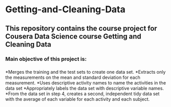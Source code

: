 # Getting-and-Cleaning-Data
## This repository contains the course project for Cousera Data Science course Getting and Cleaning Data 
### Main objective of this project is: 
### 
*Merges the training and the test sets to create one data set.
*Extracts only the measurements on the mean and standard deviation for each measurement.
*Uses descriptive activity names to name the activities in the data set
*Appropriately labels the data set with descriptive variable names.
*From the data set in step 4, creates a second, independent tidy data set with the average of each variable for each activity and each subject.
